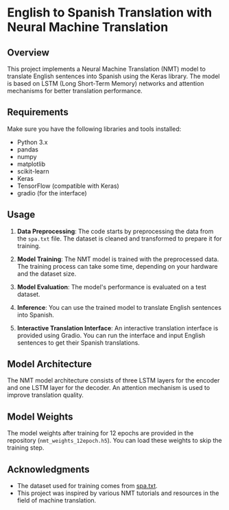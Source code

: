 # English to Spanish Translation with Neural Machine Translation

## Overview

This project implements a Neural Machine Translation (NMT) model to translate English sentences into Spanish using the Keras library. The model is based on LSTM (Long Short-Term Memory) networks and attention mechanisms for better translation performance.

## Requirements

Make sure you have the following libraries and tools installed:

- Python 3.x
- pandas
- numpy
- matplotlib
- scikit-learn
- Keras
- TensorFlow (compatible with Keras)
- gradio (for the interface)

## Usage

1. **Data Preprocessing**: The code starts by preprocessing the data from the `spa.txt` file. The dataset is cleaned and transformed to prepare it for training.

2. **Model Training**: The NMT model is trained with the preprocessed data. The training process can take some time, depending on your hardware and the dataset size.

3. **Model Evaluation**: The model's performance is evaluated on a test dataset.

4. **Inference**: You can use the trained model to translate English sentences into Spanish.

5. **Interactive Translation Interface**: An interactive translation interface is provided using Gradio. You can run the interface and input English sentences to get their Spanish translations.

## Model Architecture

The NMT model architecture consists of three LSTM layers for the encoder and one LSTM layer for the decoder. An attention mechanism is used to improve translation quality.

## Model Weights

The model weights after training for 12 epochs are provided in the repository (`nmt_weights_12epoch.h5`). You can load these weights to skip the training step.

## Acknowledgments

- The dataset used for training comes from [spa.txt](Notebook\spa.txt).
- This project was inspired by various NMT tutorials and resources in the field of machine translation.

